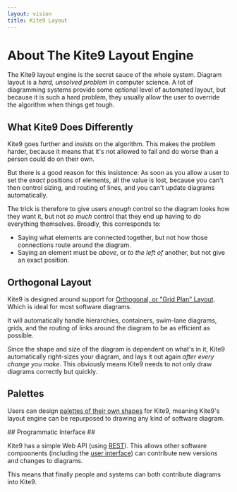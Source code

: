 ```yaml
---
layout: vision
title: Kite9 Layout
---
```


# About The Kite9 Layout Engine

The Kite9 layout engine is the secret sauce of the whole system.  Diagram layout is a *hard, unsolved problem* in computer science.  A lot of diagramming systems provide some optional level of automated layout, but because it is such a hard problem, they usually allow the user to override the algorithm when things get tough.

## What Kite9 Does Differently

Kite9 goes further and *insists* on the algorithm.   This makes the problem harder, because it means that it's not allowed to fail and do worse than a person could do on their own.

But there is a good reason for this insistence:  As soon as you allow a user to set the *exact* positions of elements, all the value is lost, because you can't then control sizing, and routing of lines, and you can't update diagrams automatically.  

The trick is therefore to give users *enough* control so the diagram looks how they want it, but not *so much* control that they end up having to do everything themselves.  Broadly, this corresponds to:
 - Saying what elements are connected together, but not how those connections route around the diagram.
 - Saying an element must be *above*, or *to the left of* another, but not give an exact position. 

## Orthogonal Layout

Kite9 is designed around support for [Orthogonal, or "Grid Plan" Layout](https://en.wikipedia.org/wiki/Grid_plan). Which is ideal for most software diagrams.  

It will automatically handle hierarchies, containers, swim-lane diagrams, grids, and the routing of links around the diagram to be as efficient as possible.

Since the shape and size of the diagram is dependent on what's in it, Kite9 automatically right-sizes your diagram, and lays it out again *after every change you make*.   This obviously means Kite9 needs to not only draw diagrams correctly but quickly.

## Palettes

Users can design [palettes of their own shapes](../schemas_palettes_behaviours) for Kite9, meaning Kite9's layout engine can be repurposed to drawing any kind of software diagram.


## Programmatic Interface ##

Kite9 has a simple Web API (using [REST](http://rest.elkstein.org)).  This allows other software compoonents (including the [user interface](../user_interface)) can contribute new versions and changes to diagrams.

This means that finally people and systems can both contribute diagrams into Kite9.